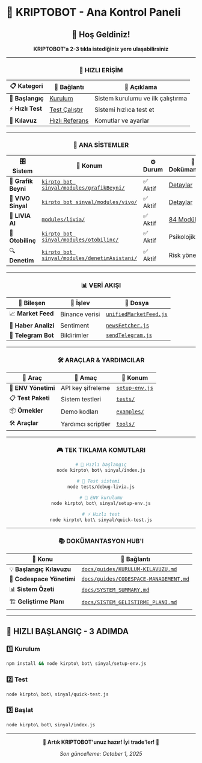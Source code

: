 # 🤖 KRIPTOBOT - Ana Kontrol Paneli

<div align="center">

## 🚀 Hoş Geldiniz! 

**KRIPTOBOT'a 2-3 tıkla istediğiniz yere ulaşabilirsiniz**

---

### 🎯 HIZLI ERİŞİM

| 📋 **Kategori** | 🔗 **Bağlantı** | 📝 **Açıklama** |
|-----------------|------------------|------------------|
| 🚀 **Başlangıç** | [Kurulum](docs/guides/KURULUM-KILAVUZU.md) | Sistem kurulumu ve ilk çalıştırma |
| ⚡ **Hızlı Test** | [Test Çalıştır](kirpto%20bot%20sinyal/quick-test.js) | Sistemi hızlıca test et |
| 📖 **Kılavuz** | [Hızlı Referans](docs/guides/QUICK_REFERENCE.md) | Komutlar ve ayarlar |

---

### 🧠 ANA SİSTEMLER

| 🎛️ **Sistem** | 📂 **Konum** | ⚙️ **Durum** | 📄 **Dokümantasyon** |
|---------------|--------------|---------------|----------------------|
| 🧠 **Grafik Beyni** | [`kirpto bot sinyal/modules/grafikBeyni/`](kirpto%20bot%20sinyal/modules/grafikBeyni/) | ✅ Aktif | [Detaylar](docs/modules/GRAFIK_BEYNI_BACKUP.md) |
| 🎯 **VIVO Sinyal** | [`kirpto bot sinyal/modules/vivo/`](kirpto%20bot%20sinyal/modules/vivo/) | ✅ Aktif | [Detaylar](docs/modules/VIVO_COMPLETE_BACKUP.md) |
| 🔮 **LIVIA AI** | [`modules/livia/`](modules/livia/) | ✅ Aktif | [84 Modül](modules/livia/) |
| 🧘 **Otobilinç** | [`kirpto bot sinyal/modules/otobilinc/`](kirpto%20bot%20sinyal/modules/otobilinc/) | ✅ Aktif | Psikolojik analiz |
| 🔍 **Denetim** | [`kirpto bot sinyal/modules/denetimAsistani/`](kirpto%20bot%20sinyal/modules/denetimAsistani/) | ✅ Aktif | Risk yönetimi |

---

### 📊 VERİ AKIŞI

| 📡 **Bileşen** | 🔧 **İşlev** | 📁 **Dosya** |
|----------------|--------------|---------------|
| 📈 **Market Feed** | Binance verisi | [`unifiedMarketFeed.js`](kirpto%20bot%20sinyal/modules/unifiedMarketFeed.js) |
| 📰 **Haber Analizi** | Sentiment | [`newsFetcher.js`](kirpto%20bot%20sinyal/modules/newsFetcher.js) |
| 💬 **Telegram Bot** | Bildirimler | [`sendTelegram.js`](kirpto%20bot%20sinyal/modules/sendTelegram.js) |

---

### 🛠️ ARAÇLAR & YARDIMCILAR

| 🔧 **Araç** | 🎯 **Amaç** | 📂 **Konum** |
|--------------|-------------|---------------|
| 🔐 **ENV Yönetimi** | API key şifreleme | [`setup-env.js`](kirpto%20bot%20sinyal/setup-env.js) |
| 📋 **Test Paketi** | Sistem testleri | [`tests/`](tests/) |
| 📦 **Örnekler** | Demo kodları | [`examples/`](examples/) |
| 🛠️ **Araçlar** | Yardımcı scriptler | [`tools/`](tools/) |

---

### 🎮 TEK TIKLAMA KOMUTLARI

```bash
# 🚀 Hızlı başlangıç
node kirpto\ bot\ sinyal/index.js

# 🧪 Test sistemi  
node tests/debug-livia.js

# 🔧 ENV kurulumu
node kirpto\ bot\ sinyal/setup-env.js

# ⚡ Hızlı test
node kirpto\ bot\ sinyal/quick-test.js
```

---

### 📚 DOKÜMANTASYON HUB'I

| 📖 **Konu** | 🔗 **Bağlantı** |
|--------------|------------------|
| 💡 **Başlangıç Kılavuzu** | [`docs/guides/KURULUM-KILAVUZU.md`](docs/guides/KURULUM-KILAVUZU.md) |
| 🔧 **Codespace Yönetimi** | [`docs/guides/CODESPACE-MANAGEMENT.md`](docs/guides/CODESPACE-MANAGEMENT.md) |
| 📊 **Sistem Özeti** | [`docs/SYSTEM_SUMMARY.md`](docs/SYSTEM_SUMMARY.md) |
| 🏗️ **Geliştirme Planı** | [`docs/SISTEM_GELISTIRME_PLANI.md`](docs/SISTEM_GELISTIRME_PLANI.md) |

</div>

---

## 🎯 HIZLI BAŞLANGIÇ - 3 ADIMDA

### 1️⃣ **Kurulum**
```bash
npm install && node kirpto\ bot\ sinyal/setup-env.js
```

### 2️⃣ **Test**
```bash
node kirpto\ bot\ sinyal/quick-test.js
```

### 3️⃣ **Başlat**
```bash
node kirpto\ bot\ sinyal/index.js
```

---

<div align="center">

**🎉 Artık KRIPTOBOT'unuz hazır! İyi trade'ler! 🚀**

*Son güncelleme: October 1, 2025*

</div>